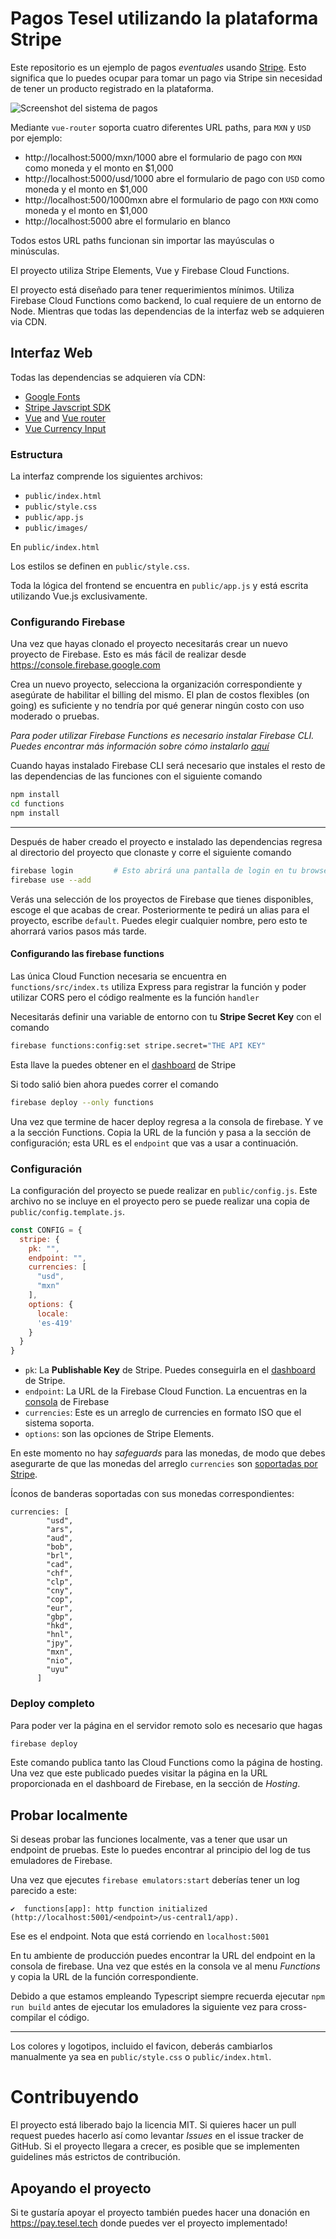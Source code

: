 Pagos Tesel utilizando la plataforma Stripe
===========================================

Este repositorio es un ejemplo de pagos _eventuales_ usando [Stripe](https://stripe.com/). Esto significa que lo puedes ocupar para tomar un pago via Stripe sin necesidad de tener un producto registrado en la plataforma.

![Screenshot del sistema de pagos](screenshot.png)

Mediante `vue-router` soporta cuatro diferentes URL paths, para `MXN` y `USD` por ejemplo:

- http://localhost:5000/mxn/1000 abre el formulario de pago con `MXN` como moneda y el monto en $1,000
- http://localhost:5000/usd/1000 abre el formulario de pago con `USD` como moneda y el monto en $1,000
- http://localhost:500/1000mxn abre el formulario de pago con `MXN` como moneda y el monto en $1,000
- http://localhost:5000 abre el formulario en blanco

Todos estos URL paths funcionan sin importar las mayúsculas o minúsculas.

El proyecto utiliza Stripe Elements, Vue y Firebase Cloud Functions.


El proyecto está diseñado para tener requerimientos mínimos. Utiliza Firebase Cloud Functions como backend, lo cual requiere de un entorno de Node. Mientras que todas las dependencias de la interfaz web se adquieren via CDN.

## Interfaz Web

Todas las dependencias se adquieren vía CDN:

- [Google Fonts](https://fonts.google.com/)
- [Stripe Javscript SDK](https://github.com/stripe/stripe-js)
- [Vue](https://vuejs.org/) and [Vue router](https://router.vuejs.org/)
- [Vue Currency Input](https://github.com/dm4t2/vue-currency-input)

### Estructura

La interfaz comprende los siguientes archivos:

- `public/index.html`
- `public/style.css`
- `public/app.js`
- `public/images/`

En `public/index.html`

Los estilos se definen en `public/style.css`.

Toda la lógica del frontend se encuentra en `public/app.js` y está escrita utilizando Vue.js exclusivamente.

### Configurando Firebase

Una vez que hayas clonado el proyecto necesitarás crear un nuevo proyecto de Firebase. Esto es más fácil de realizar desde https://console.firebase.google.com

Crea un nuevo proyecto, selecciona la organización correspondiente y asegúrate de habilitar el billing del mismo. El plan de costos flexibles (on going) es suficiente y no tendría por qué generar ningún costo con uso moderado o pruebas.

_Para poder utilizar Firebase Functions es necesario instalar Firebase CLI. Puedes encontrar más información sobre cómo instalarlo [aquí](https://firebase.google.com/docs/cli)_

Cuando hayas instalado Firebase CLI será necesario que instales el resto de las dependencias de las funciones con el siguiente comando

```bash
npm install
cd functions
npm install
```

---

Después de haber creado el proyecto e instalado las dependencias regresa al directorio del proyecto que clonaste y corre el siguiente comando

```bash
firebase login         # Esto abrirá una pantalla de login en tu browser. Completa el proceso
firebase use --add
```

Verás una selección de los proyectos de Firebase que tienes disponibles, escoge el que acabas de crear. Posteriormente te pedirá un alias para el proyecto, escribe `default`. Puedes elegir cualquier nombre, pero esto te ahorrará varios pasos más tarde.


#### Configurando las firebase functions


Las única Cloud Function necesaria se encuentra en `functions/src/index.ts` utiliza Express para registrar la función y poder utilizar CORS pero el código realmente es la función `handler`

Necesitarás definir una variable de entorno con tu **Stripe Secret Key** con el comando

```bash
firebase functions:config:set stripe.secret="THE API KEY"
```

Esta llave la puedes obtener en el [dashboard](https://dashboard.stripe.com/apikeys) de Stripe


Si todo salió bien ahora puedes correr el comando

```bash
firebase deploy --only functions
```

Una vez que termine de hacer deploy regresa a la consola de firebase. Y ve a la sección Functions. Copia la URL de la función y pasa a la sección de configuración; esta URL es el `endpoint` que vas a usar a continuación.


### Configuración

La configuración del proyecto se puede realizar en `public/config.js`. Este archivo no se incluye en el proyecto pero se puede realizar una copia de `public/config.template.js`.

```javascript
const CONFIG = {
  stripe: {
    pk: "",
    endpoint: "",
    currencies: [
      "usd",
      "mxn"
    ],
    options: {
      locale:
      'es-419'
    }
  }
}
```

- `pk`: La **Publishable Key** de Stripe. Puedes conseguirla en el [dashboard](https://dashboard.stripe.com/apikeys) de Stripe.
- `endpoint`: La URL de la Firebase Cloud Function. La encuentras en la [consola](https://console.firebase.google.com/) de Firebase
- `currencies`: Este es un arreglo de currencies en formato ISO que el sistema soporta.
- `options`: son las opciones de Stripe Elements.

En este momento no hay _safeguards_ para las monedas, de modo que debes asegurarte de que las monedas del arreglo `currencies` son [soportadas por Stripe](https://stripe.com/docs/currencies).

Íconos de banderas soportadas con sus monedas correspondientes:

```
currencies: [
        "usd",
        "ars",
        "aud",
        "bob",
        "brl",
        "cad",
        "chf",
        "clp",
        "cny",
        "cop",
        "eur",
        "gbp",
        "hkd",
        "hnl",
        "jpy",
        "mxn",
        "nio",
        "uyu"
      ]
```


### Deploy completo

Para poder ver la página en el servidor remoto solo es necesario que hagas

```bash
firebase deploy
```

Este comando publica tanto las Cloud Functions como la página de hosting. Una vez que este publicado puedes visitar la página en la URL proporcionada en el dashboard de Firebase, en la sección de _Hosting_.

## Probar localmente

Si deseas probar las funciones localmente, vas a tener que usar un endpoint de pruebas. Este lo puedes encontrar al principio del log de tus emuladores de Firebase.

Una vez que ejecutes `firebase emulators:start` deberías tener un log parecido a este:

```
✔  functions[app]: http function initialized (http://localhost:5001/<endpoint>/us-central1/app).
```

Ese es el endpoint. Nota que está corriendo en `localhost:5001`

En tu ambiente de producción puedes encontrar la URL del endpoint en la consola de firebase. Una vez que estés en la consola ve al menu _Functions_ y copia la URL de la función correspondiente.

Debido a que estamos empleando Typescript siempre recuerda ejecutar `npm run build` antes de ejecutar los emuladores la siguiente vez para cross-compilar el código.

---

Los colores y logotipos, incluido el favicon, deberás cambiarlos manualmente ya sea en `public/style.css` o `public/index.html`.

# Contribuyendo

El proyecto está liberado bajo la licencia MIT. Si quieres hacer un pull request puedes hacerlo así como levantar _Issues_ en el issue tracker de GitHub. Si el proyecto llegara a crecer, es posible que se implementen guidelines más estrictos de contribución.

## Apoyando el proyecto

Si te gustaría apoyar el proyecto también puedes hacer una donación en https://pay.tesel.tech donde puedes ver el proyecto implementado!
